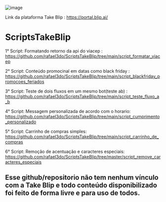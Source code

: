 ![image](https://user-images.githubusercontent.com/18338341/150648450-f6604184-079c-4e66-bf9b-ed6ca7403eb0.png)

Link da plataforma Take Blip : https://portal.blip.ai/ 
# ScriptsTakeBlip
1° Script: Formatando retorno da api do viacep : https://github.com/rafael3do/ScriptsTakeBlip/tree/main/script_formatar_viacep

2° Script: Conteúdo promocinal em datas como black friday : https://github.com/rafael3do/ScriptsTakeBlip/tree/main/script_blackfriday_promocoes_feriados

3° Script: Teste de dois fluxos em um mesmo bot(teste ab) : https://github.com/rafael3do/ScriptsTakeBlip/tree/main/script_teste_fluxo_a_b

4° Script: Messagem personalizada de acordo com o horario: https://github.com/rafael3do/ScriptsTakeBlip/tree/main/script_cumprimento_personalizado

5° Script: Carrinho de compras simples: https://github.com/rafael3do/ScriptsTakeBlip/tree/main/script_carrinho_de_compras

6° Script: Remoção de acentuação e caracteres especiais: https://github.com/rafael3do/ScriptsTakeBlip/tree/master/script_remove_caracteres_especiais

## **Esse github/repositorio não tem nenhum vínculo com a Take Blip e todo conteúdo disponibilizado foi feito de forma livre e para uso de todos.**
